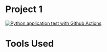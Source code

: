 # Project 1 

[![Python application test with Github Actions](https://github.com/nogibjj/Test_Python_AJ/actions/workflows/main.yml/badge.svg)](https://github.com/nogibjj/Test_Python_AJ/actions/workflows/main.yml)
 
 # Tools Used
 
